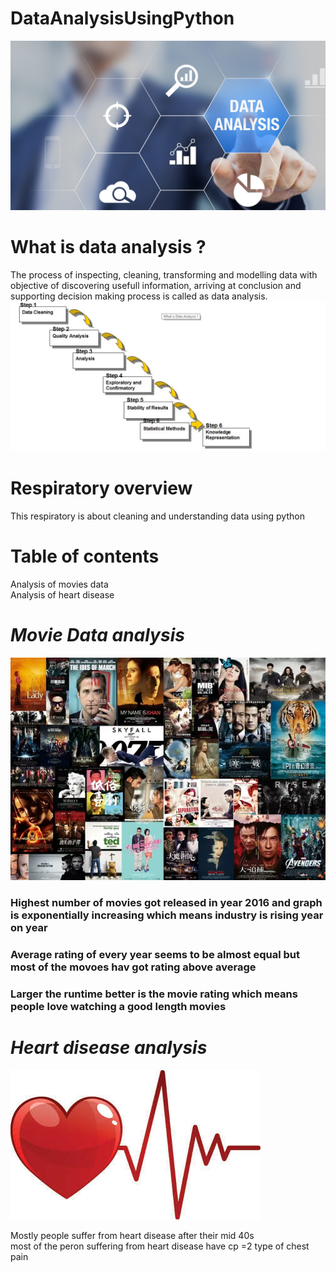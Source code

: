 # DataAnalysisUsingPython
![image.png](image/data_analysis.png)
# What is data analysis ?
The process of inspecting, cleaning, transforming and modelling data with objective of discovering usefull information, arriving at conclusion and supporting decision making process is called as data analysis.
![image.png](image/data_analysis1.png)
# Respiratory overview
This respiratory is about cleaning and understanding data using python
# Table of contents
Analysis of movies data                                                                                                                   
Analysis of heart disease

# *Movie Data analysis*
![image.png](image/movies.png)
### Highest number of movies got released in year 2016 and graph is exponentially increasing which means industry is rising year on year
### Average rating of every year seems to be almost equal but most of the movoes hav got rating above average
### Larger the runtime better is the movie rating which means people love watching a good length movies
# *Heart disease analysis*
![image.png](image/Heart.jpg)


Mostly people suffer from heart disease after their mid 40s </br>
most of the peron suffering from heart disease have cp =2 type of chest pain
